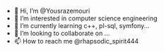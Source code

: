 - 👋 Hi, I’m @Yousrazemouri
- 👀 I’m interested in computer science engineering 
- 🌱 I’m currently learning c++, pl-sql, symfony...
- 💞️ I’m looking to collaborate on ...
- 📫 How to reach me @rhapsodic_spirit444

<!---
Yousrazemouri/Yousrazemouri is a ✨ special ✨ repository because its `README.md` (this file) appears on your GitHub profile.
You can click the Preview link to take a look at your changes.
--->
